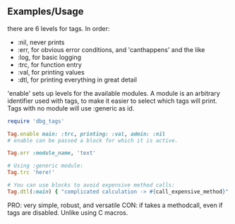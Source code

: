 
Examples/Usage
----------------

there are 6 levels for tags. In order:
  - :nil, never prints
  - :err, for obvious error conditions, and 'canthappens' and the like
  - :log, for basic logging
  - :trc, for function entry
  - :val, for printing values
  - :dtl, for printing everything in great detail

'enable' sets up levels for the available modules. A module is 
an arbitrary identifier used with tags, to make it easier to
select which tags will print.
Tags with no module will use :generic as id.

```ruby
require 'dbg_tags'

Tag.enable main: :trc, printing: :val, admin: :nil
# enable can be passed a block for which it is active.

Tag.err :module_name, 'text' 

# Using :generic module:
Tag.trc 'here!'

# You can use blocks to avoid expensive method calls:
Tag.dtl(:main) { "complicated calculation -> #{call_expensive_method}" }
```

PRO: very simple, robust, and versatile
CON: if takes a methodcall, even if tags are disabled. Unlike using C macros.

